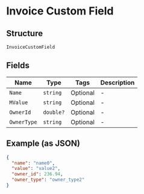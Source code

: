 
# Invoice Custom Field

## Structure

`InvoiceCustomField`

## Fields

| Name | Type | Tags | Description |
|  --- | --- | --- | --- |
| `Name` | `string` | Optional | - |
| `MValue` | `string` | Optional | - |
| `OwnerId` | `double?` | Optional | - |
| `OwnerType` | `string` | Optional | - |

## Example (as JSON)

```json
{
  "name": "name0",
  "value": "value2",
  "owner_id": 236.94,
  "owner_type": "owner_type2"
}
```

